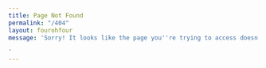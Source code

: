```yaml
---
title: Page Not Found
permalink: "/404"
layout: fourohfour
message: 'Sorry! It looks like the page you''re trying to access doesn''t exist.

'
---
```


